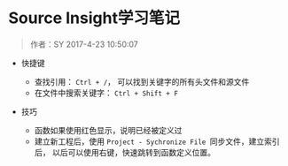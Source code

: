 # Source Insight学习笔记

> 作者：SY
> 2017-4-23 10:50:07

+ 快捷键
	+ 查找引用： `Ctrl + /`， 可以找到关键字的所有头文件和源文件
	+ 在文件中搜索关键字： `Ctrl + Shift + F` 
	
+ 技巧
	+ 函数如果使用红色显示，说明已经被定义过
	+ 建立新工程后，使用 `Project - Sychronize File `同步文件，建立索引后，
	以后可以使用右键，快速跳转到函数定义位置。
	
